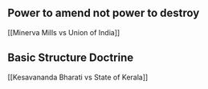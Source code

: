 
## Power to amend not power to destroy

[[Minerva Mills vs Union of India]]

## Basic Structure Doctrine

[[Kesavananda Bharati vs State of Kerala]]